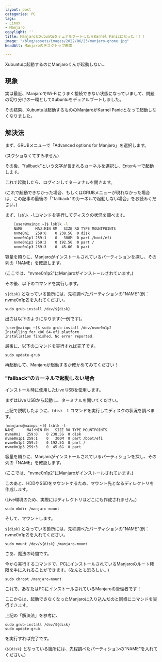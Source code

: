 ```yaml
---
layout: post
categories: PC
tags:
- Linux
- Manjaro
copylight: ''
title: ManjaroとXubuntuをデュアルブートしたらKarnel Panicになった！！！
image: "/blog/assets/images/2022/06/23/manjaro-gnome.jpg"
headAlt: Manjaroのデスクトップ画面

---
```

Xubuntuは起動するのにManjaroくんが起動しない…

## 現象

実は最近、ManjaroでWi-Fiにうまく接続できない状態になっていまして、問題の切り分けの一環としてXubuntuをデュアルブートしました。

その結果、Xubuntuは起動するもののManjaroがKarnel Panicとなって起動しなくなりました。

## 解決法

まず、GRUBメニューで「Advanced options for Manjaro」を選択します。

(スクショなくてすみません)

その後、"fallback"という文字が含まれるカーネルを選択し、Enterキーで起動します。

これで起動したら、ログインしてターミナルを開きます。

(これで起動できなかった場合、もしくはGRUBメニューが現れなかった場合は、この記事の最後の「"fallback"のカーネルで起動しない場合」をお読みください。)

まず、`lsblk -l`コマンドを実行してディスクの状況を調べます。
```bash
    [user@mainpc ~]$ lsblk -l
    NAME      MAJ:MIN RM   SIZE RO TYPE MOUNTPOINTS
    nvme0n1   259:0    0 238.5G  0 disk 
    nvme0n1p1 259:1    0   300M  0 part /boot/efi
    nvme0n1p2 259:2    0 192.5G  0 part /
    nvme0n1p3 259:3    0  45.6G  0 part
```
容量を頼りに、Manjaroがインストールされているパーティションを探し、その列の「NAME」を確認します。

(ここでは、"nvme0n1p2"にManjaroがインストールされています。)

その後、以下のコマンドを実行します。

`${disk}` となっている箇所には、先程調べたパーティションの"NAME"(例：nvme0n1p2)を入れてください。

    sudo grub-install /dev/${disk}

出力は以下のようになります(一例です)。

    [user@mainpc ~]$ sudo grub-install /dev/nvme0n1p2
    Installing for x86_64-efi platform.
    Installation finished. No error reported.

最後に、以下のコマンドを実行すれば完了です。

    sudo update-grub

再起動して、Manjaroが起動するか確かめてみてください！

### "fallback"のカーネルで起動しない場合

インストール時に使用したLive USBを使用します。

まずはLive USBから起動し、ターミナルを開いてください。

上記で説明したように、`fdisk -l` コマンドを実行してディスクの状況を調べます。

    [manjaro@mainpc ~]$ lsblk -l
    NAME      MAJ:MIN RM   SIZE RO TYPE MOUNTPOINTS
    nvme0n1   259:0    0 238.5G  0 disk 
    nvme0n1p1 259:1    0   300M  0 part /boot/efi
    nvme0n1p2 259:2    0 192.5G  0 part /
    nvme0n1p3 259:3    0  45.6G  0 part

容量を頼りに、Manjaroがインストールされているパーティションを探し、その列の「NAME」を確認します。

(ここでは、"nvme0n1p2"にManjaroがインストールされています。)

このあと、HDDやSSDをマウントするため、マウント先となるディレクトリを作成します。

(Live環境のため、実際にはディレクトリはどこにも作成されません。)

    sudo mkdir /manjaro-mount

そして、マウントします。

`${disk}` となっている箇所には、先程調べたパーティションの"NAME"(例：nvme0n1p2)を入れてください。

    sudo mount /dev/${disk} /manjaro-mount

さあ、魔法の時間です。

今から実行するコマンドで、PCにインストールされているManjaroのルート権限を手に入れることができます。(なんとも恐ろしい…)

    sudo chroot /manjaro-mount

これで、あなたはPCにインストールされているManjaroの管理者です！

ここからは、起動できなくなったManjaroに入り込んだのと同様にコマンドを実行できます。

上記の「解決法」を参考に、

    sudo grub-install /dev/${disk}
    sudo update-grub

を実行すれば完了です。

(`${disk}` となっている箇所には、先程調べたパーティションの"NAME"を入れてください。)
